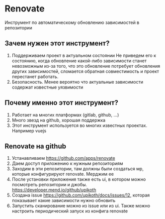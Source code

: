 # Renovate

Инструмент по автоматическому обновлению зависимостей в репозитории

## Зачем нужен этот инструмент?

1. Поддерживаем проект в актуальном состоянии
Не приведем его к состоянию, когда обновление какой-либо зависимости станет невозможным из-за того, что это обновление потребует обновления других зависимостей, сломается обратная совместимость и проект перестанет работать.
2. Безопасность. Менее вероятно что актуальные зависимости содержат известные уязвимости

## Почему именно этот инструмент?

1. Работает на многих платформах (gitlab, github, ...)
2. Много звезд на github, хорошая поддержка
3. Этот инструмент используется во многих известных проектах. Например vuejs

## Renovate на github

1. Устанавливаем https://github.com/apps/renovate
2. Даем доступ приложению к нужным репозиториям
3. Заходим в эти репозитории, там должны были создаться мр, которые конфигурируют renovate. Мерджим ее
4. После установки приложения также есть ui, в котором можно посмотреть репозитории и джобы. https://developer.mend.io/github/upikoth
5. Создана issue https://github.com/upikoth/docs/issues/12, которая показывает какие зависимости нужно обновить
6. Запустить сканирование можно из issue или из ui. Также можно настроить периодический запуск из конфига renovate